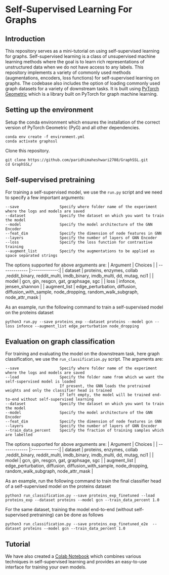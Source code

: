 # Self-Supervised Learning For Graphs

## Introduction
This repository serves as a mini-tutorial on using self-supervised learning for graphs. Self-supervised learning is a class of unsupervised machine learning methods where the goal is to learn rich representations of unstructured data when we do not have access to any labels. This repository implements a variety of commonly used methods (augmentations, encoders, loss functions) for self-supervised learning on graphs. The codebase also includes the option of loading commonly used graph datasets for a variety of downstream tasks. It is built using [PyTorch Geometric](https://pytorch-geometric.readthedocs.io/en/latest/) which is a library built on PyTorch for graph machine learning.

## Setting up the environment
Setup the conda environment which ensures the installation of the correct version of PyTorch Geometric (PyG) and all other dependencies.

```
conda env create -f environment.yml
conda activate graphssl
```

Clone this repository.

```
git clone https://github.com/paridhimaheshwari2708/GraphSSL.git
cd GraphSSL/
```

## Self-supervised pretraining 
For training a self-supervised model, we use the <code>run.py</code> script and we need to specify a few important arguments:
```
--save                  Specify where folder name of the experiment where the logs and models are saved
--dataset               Specify the dataset on which you want to train the model
--model                 Specify the model architecture of the GNN Encoder
--feat_dim              Specify the dimension of node features in GNN
--layers                Specify the number of layers of GNN Encoder
--loss                  Specify the loss function for contrastive training
--augment_list          Specify the augmentations to be applied as space separated strings
```

The options supported for above arguments are:
| Argument      | Choices           |
| ------------- |:-------------:|
| dataset      | proteins, enzymes, collab ,reddit_binary, reddit_multi, imdb_binary, imdb_multi, dd, mutag, nci1 |
| model      | gcn, gin, resgcn, gat, graphsage, sgc |
| loss | infonce, jensen_shannon |
| augment_list | edge_perturbation, diffusion, diffusion_with_sample, node_dropping, random_walk_subgraph, node_attr_mask |

As an example, run the following command to train a self-supervised model on the proteins dataset
```
python3 run.py --save proteins_exp --dataset proteins --model gcn --loss infonce --augment_list edge_perturbation node_dropping
```

## Evaluation on graph classification
For training and evaluating the model on the downstream task, here graph classification, we use the <code>run_classification.py</code> script. The arguments are:
```
--save                  Specify where folder name of the experiment where the logs and models are saved
--load                  Specify the folder name from which we want the self-supervised model is loaded
                        If present, the GNN loads the pretrained weights and only the classifier head is trained
                        If left empty, the model will be trained end-to-end without self-supervised learning
--dataset               Specify the dataset on which you want to train the model
--model                 Specify the model architecture of the GNN Encoder
--feat_dim              Specify the dimension of node features in GNN
--layers                Specify the number of layers of GNN Encoder
--train_data_percent    Specify the fraction of training samples which are labelled
```

The options supported for above arguments are:
| Argument      | Choices           |
| ------------- |:-------------:|
| dataset      | proteins, enzymes, collab ,reddit_binary, reddit_multi, imdb_binary, imdb_multi, dd, mutag, nci1 |
| model      | gcn, gin, resgcn, gat, graphsage, sgc |
| augment_list | edge_perturbation, diffusion, diffusion_with_sample, node_dropping, random_walk_subgraph, node_attr_mask |


As an example, run the following command to train the final classifier head of a self-supervised model on the proteins dataset
```
python3 run_classification.py --save proteins_exp_finetuned --load proteins_exp --dataset proteins --model gcn --train_data_percent 1.0
```

For the same dataset, training the model end-to-end (without self-supervised pretraining) can be done as follows
```
python3 run_classification.py --save proteins_exp_finetuned_e2e  --dataset proteins --model gcn --train_data_percent 1.0
```

## Tutorial
We have also created a [Colab Notebook](https://colab.research.google.com/drive/1WyGiVd9z4TqimA6vN_yRNoQH9E1MmsCm?usp=sharing) which combines various techniques in self-supervised learning and provides an easy-to-use interface for training your own models.
